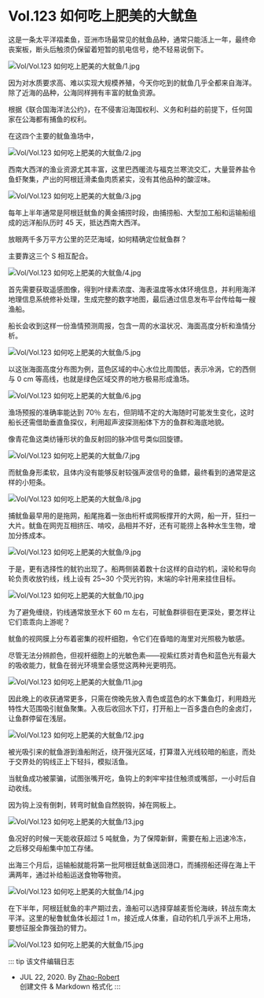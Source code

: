 # Vol.123 如何吃上肥美的大鱿鱼

这是一条太平洋褶柔鱼，亚洲市场最常见的鱿鱼品种，通常只能活上一年，最终命丧案板，断头后触须仍保留着短暂的肌电信号，绝不轻易说倒下。

![Vol/Vol.123 如何吃上肥美的大鱿鱼/1.jpg](https://cdn.jsdelivr.net/gh/ipaperclip-icu/static/image/文字稿/Vol/Vol.123%20如何吃上肥美的大鱿鱼/1.jpg)

因为对水质要求高、难以实现大规模养殖，今天你吃到的鱿鱼几乎全都来自海洋。除了近海的品种，公海同样拥有丰富的鱿鱼资源。

根据《联合国海洋法公约》，在不侵害沿海国权利、义务和利益的前提下，任何国家在公海都有捕鱼的权利。

在这四个主要的鱿鱼渔场中，

![Vol/Vol.123 如何吃上肥美的大鱿鱼/2.jpg](https://cdn.jsdelivr.net/gh/ipaperclip-icu/static/image/文字稿/Vol/Vol.123%20如何吃上肥美的大鱿鱼/2.jpg)

西南大西洋的渔业资源尤其丰富，这里巴西暖流与福克兰寒流交汇，大量营养盐令鱼虾聚集，产出的阿根廷滑柔鱼肉质紧实，没有其他品种的酸涩味。

![Vol/Vol.123 如何吃上肥美的大鱿鱼/3.jpg](https://cdn.jsdelivr.net/gh/ipaperclip-icu/static/image/文字稿/Vol/Vol.123%20如何吃上肥美的大鱿鱼/3.jpg)

每年上半年通常是阿根廷鱿鱼的黄金捕捞时段，由捕捞船、大型加工船和运输船组成的远洋船队历时 45 天，抵达西南大西洋。

放眼两千多万平方公里的茫茫海域，如何精确定位鱿鱼群？

主要靠这三个 S 相互配合。

![Vol/Vol.123 如何吃上肥美的大鱿鱼/4.jpg](https://cdn.jsdelivr.net/gh/ipaperclip-icu/static/image/文字稿/Vol/Vol.123%20如何吃上肥美的大鱿鱼/4.jpg)

首先需要获取遥感图像，得到叶绿素浓度、海表温度等水体环境信息，并利用海洋地理信息系统修补处理，生成完整的数字地图，最后通过信息发布平台传给每一艘渔船。

船长会收到这样一份渔情预测周报，包含一周的水温状况、海面高度分析和渔情分析。

![Vol/Vol.123 如何吃上肥美的大鱿鱼/5.jpg](https://cdn.jsdelivr.net/gh/ipaperclip-icu/static/image/文字稿/Vol/Vol.123%20如何吃上肥美的大鱿鱼/5.jpg)

以这张海面高度分布图为例，蓝色区域的中心水位比周围低，表示冷涡，它的西侧与 0 cm 等高线，也就是绿色区域交界的地方极易形成渔场。

![Vol/Vol.123 如何吃上肥美的大鱿鱼/6.jpg](https://cdn.jsdelivr.net/gh/ipaperclip-icu/static/image/文字稿/Vol/Vol.123%20如何吃上肥美的大鱿鱼/6.jpg)

渔场预报的准确率能达到 70％ 左右，但阴晴不定的大海随时可能发生变化，这时船长还需借助垂直鱼探仪，利用超声波探测船体下方的鱼群和海底地貌。

像青花鱼这类纺锤形状的鱼反射回的脉冲信号类似回旋镖。

![Vol/Vol.123 如何吃上肥美的大鱿鱼/7.jpg](https://cdn.jsdelivr.net/gh/ipaperclip-icu/static/image/文字稿/Vol/Vol.123%20如何吃上肥美的大鱿鱼/7.jpg)

而鱿鱼身形柔软，且体内没有能够反射较强声波信号的鱼鳔，最终看到的通常是这样的小短条。

![Vol/Vol.123 如何吃上肥美的大鱿鱼/8.jpg](https://cdn.jsdelivr.net/gh/ipaperclip-icu/static/image/文字稿/Vol/Vol.123%20如何吃上肥美的大鱿鱼/8.jpg)

捕鱿鱼最早用的是拖网，船尾拖着一张由桁杆或网板撑开的大网，船一开，狂扫一大片。鱿鱼在网兜互相挤压、啃咬，品相并不好，还有可能捞上各种水生生物，增加分拣成本。

![Vol/Vol.123 如何吃上肥美的大鱿鱼/9.jpg](https://cdn.jsdelivr.net/gh/ipaperclip-icu/static/image/文字稿/Vol/Vol.123%20如何吃上肥美的大鱿鱼/9.jpg)

于是，更有选择性的鱿钓出现了。船两侧装着数十台这样的自动钓机，滚轮和导向轮负责收放钓线，线上设有 25\~30 个荧光钓钩，末端的伞针用来挂住目标。

![Vol/Vol.123 如何吃上肥美的大鱿鱼/10.jpg](https://cdn.jsdelivr.net/gh/ipaperclip-icu/static/image/文字稿/Vol/Vol.123%20如何吃上肥美的大鱿鱼/10.jpg)

为了避免缠绕，钓线通常放至水下 60 m 左右，可鱿鱼群徘徊在更深处，要怎样让它们乖乖向上游呢？

鱿鱼的视网膜上分布着密集的视杆细胞，令它们在昏暗的海里对光照极为敏感。

尽管无法分辨颜色，但视杆细胞上的光敏色素——视紫红质对青色和蓝色光有最大的吸收能力，鱿鱼在弱光环境里会感觉这两种光更明亮。

![Vol/Vol.123 如何吃上肥美的大鱿鱼/11.jpg](https://cdn.jsdelivr.net/gh/ipaperclip-icu/static/image/文字稿/Vol/Vol.123%20如何吃上肥美的大鱿鱼/11.jpg)

因此晚上的收获通常更多，只需在傍晚先放入青色或蓝色的水下集鱼灯，利用趋光特性大范围吸引鱿鱼聚集。入夜后收回水下灯，打开船上一百多盏白色的金卤灯，让鱼群停留在浅层。

![Vol/Vol.123 如何吃上肥美的大鱿鱼/12.jpg](https://cdn.jsdelivr.net/gh/ipaperclip-icu/static/image/文字稿/Vol/Vol.123%20如何吃上肥美的大鱿鱼/12.jpg)

被光吸引来的鱿鱼游到渔船附近，绕开强光区域，打算潜入光线较暗的船底，而处于交界处的钩线正上下轻抖，模拟活鱼。

当鱿鱼成功被蒙骗，试图张嘴开吃，鱼钩上的刺牢牢挂住触须或嘴部，一小时后自动收线。

因为钩上没有倒刺，转弯时鱿鱼自然脱钩，掉在网板上。

![Vol/Vol.123 如何吃上肥美的大鱿鱼/13.jpg](https://cdn.jsdelivr.net/gh/ipaperclip-icu/static/image/文字稿/Vol/Vol.123%20如何吃上肥美的大鱿鱼/13.jpg)

鱼况好的时候一天能收获超过 5 吨鱿鱼，为了保障新鲜，需要在船上迅速冷冻，之后移交母船集中加工存储。

出海三个月后，运输船就能将第一批阿根廷鱿鱼送回港口，而捕捞船还得在海上干满两年，通过补给船运送食物等物资。

![Vol/Vol.123 如何吃上肥美的大鱿鱼/14.jpg](https://cdn.jsdelivr.net/gh/ipaperclip-icu/static/image/文字稿/Vol/Vol.123%20如何吃上肥美的大鱿鱼/14.jpg)

在下半年，阿根廷鱿鱼的丰产期过去，渔船可以选择穿越麦哲伦海峡，转战东南太平洋。这里的秘鲁鱿鱼体长超过 1 m，接近成人体重，自动钓机几乎派不上用场，要想征服全靠强劲的臂力。

![Vol/Vol.123 如何吃上肥美的大鱿鱼/15.jpg](https://cdn.jsdelivr.net/gh/ipaperclip-icu/static/image/文字稿/Vol/Vol.123%20如何吃上肥美的大鱿鱼/15.jpg)

::: tip 该文件编辑日志

- JUL 22, 2020. By [Zhao-Robert](https://github.com/Zhao-Robert)  
创建文件 & Markdown 格式化
:::
